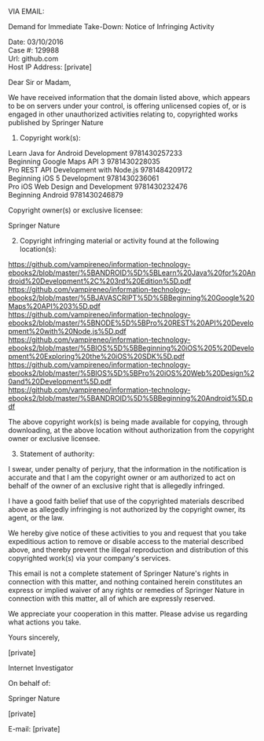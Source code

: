 VIA EMAIL:

Demand for Immediate Take-Down: Notice of Infringing Activity

Date: 03/10/2016  
Case #: 129988  
Url: github.com  
Host IP Address: [private]  

Dear Sir or Madam,

We have received information that the domain listed above, which appears to be on servers under your control, is offering unlicensed copies of, or is engaged in other unauthorized activities relating to, copyrighted works published by Springer Nature

1. Copyright work(s):

Learn Java for Android Development 9781430257233  
Beginning Google Maps API 3 9781430228035  
Pro REST API Development with Node.js 9781484209172  
Beginning iOS 5 Development 9781430236061  
Pro iOS Web Design and Development 9781430232476  
Beginning Android 9781430246879  

Copyright owner(s) or exclusive licensee:

Springer Nature

2. Copyright infringing material or activity found at the following location(s):

https://github.com/vampireneo/information-technology-ebooks2/blob/master/%5BANDROID%5D%5BLearn%20Java%20for%20Android%20Development%2C%203rd%20Edition%5D.pdf  
https://github.com/vampireneo/information-technology-ebooks2/blob/master/%5BJAVASCRIPT%5D%5BBeginning%20Google%20Maps%20API%203%5D.pdf  
https://github.com/vampireneo/information-technology-ebooks2/blob/master/%5BNODE%5D%5BPro%20REST%20API%20Development%20with%20Node.js%5D.pdf  
https://github.com/vampireneo/information-technology-ebooks2/blob/master/%5BIOS%5D%5BBeginning%20iOS%205%20Development%20Exploring%20the%20iOS%20SDK%5D.pdf  
https://github.com/vampireneo/information-technology-ebooks2/blob/master/%5BIOS%5D%5BPro%20iOS%20Web%20Design%20and%20Development%5D.pdf  
https://github.com/vampireneo/information-technology-ebooks2/blob/master/%5BANDROID%5D%5BBeginning%20Android%5D.pdf  

The above copyright work(s) is being made available for copying, through downloading, at the above location without authorization from the copyright owner or exclusive licensee.

3. Statement of authority:

I swear, under penalty of perjury, that the information in the notification is accurate and that I am the copyright owner or am authorized to act on behalf of the owner of an exclusive right that is allegedly infringed.

I have a good faith belief that use of the copyrighted materials described above as allegedly infringing is not authorized by the copyright owner, its agent, or the law.

We hereby give notice of these activities to you and request that you take expeditious action to remove or disable access to the material described above, and thereby prevent the illegal reproduction and distribution of this copyrighted work(s) via your company's services.

This email is not a complete statement of Springer Nature's rights in connection with this matter, and nothing contained herein constitutes an express or implied waiver of any rights or remedies of Springer Nature in connection with this matter, all of which are expressly reserved.

We appreciate your cooperation in this matter. Please advise us regarding what actions you take.

Yours sincerely,

[private]  

Internet Investigator    

On behalf of:  

Springer Nature  

[private]

E-mail: [private]  
